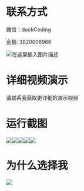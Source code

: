 # 联系方式

微信：duckCoding

企鹅: 3820006966

![在这里插入图片描述](http://upload.cxycsx.vip/91ab4bcb4f2c4c6db86365bb6d6e9c62.jpeg)

# 详细视频演示

请联系我获取更详细的演示视频

# 运行截图

![](http://www.bysj52.com/uploadfile/ueditor/image/202306/%E6%AF%95%E8%AE%BEweixin118%E7%94%B5%E5%BD%B1%E9%99%A2%E8%AE%A2%E7%A5%A8%E9%80%89%E5%BA%A7%E7%B3%BB%E7%BB%9F%E8%AE%BE%E8%AE%A1%E5%8F%8A%E5%AE%9E%E7%8E%B0%E6%AF%95%E4%B8%9A%E8%AE%BE%E8%AE%A1/1.png)![](http://www.bysj52.com/uploadfile/ueditor/image/202306/%E6%AF%95%E8%AE%BEweixin118%E7%94%B5%E5%BD%B1%E9%99%A2%E8%AE%A2%E7%A5%A8%E9%80%89%E5%BA%A7%E7%B3%BB%E7%BB%9F%E8%AE%BE%E8%AE%A1%E5%8F%8A%E5%AE%9E%E7%8E%B0%E6%AF%95%E4%B8%9A%E8%AE%BE%E8%AE%A1/5.png)![](http://www.bysj52.com/uploadfile/ueditor/image/202306/%E6%AF%95%E8%AE%BEweixin118%E7%94%B5%E5%BD%B1%E9%99%A2%E8%AE%A2%E7%A5%A8%E9%80%89%E5%BA%A7%E7%B3%BB%E7%BB%9F%E8%AE%BE%E8%AE%A1%E5%8F%8A%E5%AE%9E%E7%8E%B0%E6%AF%95%E4%B8%9A%E8%AE%BE%E8%AE%A1/4.png)![](http://www.bysj52.com/uploadfile/ueditor/image/202306/%E6%AF%95%E8%AE%BEweixin118%E7%94%B5%E5%BD%B1%E9%99%A2%E8%AE%A2%E7%A5%A8%E9%80%89%E5%BA%A7%E7%B3%BB%E7%BB%9F%E8%AE%BE%E8%AE%A1%E5%8F%8A%E5%AE%9E%E7%8E%B0%E6%AF%95%E4%B8%9A%E8%AE%BE%E8%AE%A1/2.png)![](http://www.bysj52.com/uploadfile/ueditor/image/202306/%E6%AF%95%E8%AE%BEweixin118%E7%94%B5%E5%BD%B1%E9%99%A2%E8%AE%A2%E7%A5%A8%E9%80%89%E5%BA%A7%E7%B3%BB%E7%BB%9F%E8%AE%BE%E8%AE%A1%E5%8F%8A%E5%AE%9E%E7%8E%B0%E6%AF%95%E4%B8%9A%E8%AE%BE%E8%AE%A1/3.png)

# 为什么选择我

![](http://upload.cxycsx.vip/%E7%A8%8B%E5%BA%8F%E8%AE%BE%E8%AE%A1.png)

